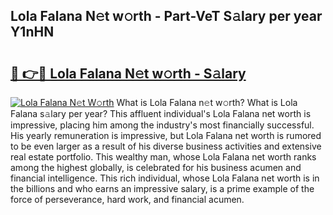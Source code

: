 ## Lola Falana N𝚎t w𝚘rth - Part-VeT S𝚊lary per year Y1nHN

# <h2><a href="http://gc3yz0m.nevu.top/?p=Lola+Falana">🔗 👉🔴 Lola Falana N𝚎t w𝚘rth - S𝚊lary</a></h2>

[![Lola Falana N𝚎t W𝚘rth](https://i.imgur.com/Oavwk0R.jpeg)](http://gc3yz0m.nevu.top/?p=Lola+Falana)
What is Lola Falana n𝚎t w𝚘rth? What is Lola Falana s𝚊lary per year?
This affluent individual's Lola Falana net worth is impressive, placing him among the industry's most financially successful. His yearly remuneration is impressive, but Lola Falana net worth is rumored to be even larger as a result of his diverse business activities and extensive real estate portfolio. This wealthy man, whose Lola Falana net worth ranks among the highest globally, is celebrated for his business acumen and financial intelligence. This rich individual, whose Lola Falana net worth is in the billions and who earns an impressive salary, is a prime example of the force of perseverance, hard work, and financial acumen.
